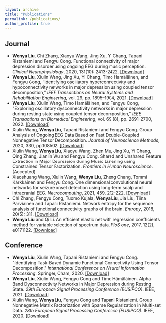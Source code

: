 ```yaml
---
layout: archive
title: "Publications"
permalink: /publications/
author_profile: true
---
```


Journal
------
- **Wenya Liu**, Chi Zhang, Xiaoyu Wang, Jing Xu, Yi Chang, Tapani Ristaniemi and Fengyu Cong. Functional connectivity of 
 major depression disorder using ongoing EEG during music perception. *Clinical Neurophysiology*, 2020, 131(10): 2413-2422.
  [[Download]](https://www.sciencedirect.com/science/article/pii/S1388245720304168)
- **Wenya Liu**, Xiulin Wang, Jing Xu, Yi Chang, Timo Hamäläinen, and Fengyu Cong, “Identifying oscillatory hyperconnectivity and hypoconnectivity 
  networks in major depression using coupled tensor decomposition,” *IEEE Transactions on Neural Systems and Rehabilitation Engineering*, vol. 29, pp. 1895–1904, 2021.
  [[Download]](https://ieeexplore.ieee.org/document/9531642)
- **Wenya Liu**, Xiulin Wang, Timo Hamäläinen, and Fengyu Cong, "Exploring oscillatory dysconnectivity networks in major depression during resting state using coupled
  tensor decomposition," *IEEE Transactions on Biomedical Engineering*,  vol. 69 (8), pp. 2691-2700, 2022.
  [[Download]](https://ieeexplore.ieee.org/abstract/document/9716736)
- Xiulin Wang, **Wenya Liu**, Tapani Ristaniemi and Fengyu Cong. Group Analysis of Ongoing EEG Data Based on Fast Double-Coupled
  Nonnegative Tensor Decomposition. *Journal of Neuroscience Methods*, 2020, 330, pp.108502.
  [[Download]](https://www.sciencedirect.com/science/article/pii/S0165027019303590)
- Xiulin Wang, **Wenya Liu**, Xiaoyu Wang, Zhen Mu, Jing Xu, Yi Chang, Qing Zhang, Jianlin Wu and Fengyu Cong. Shared and Unshared Feature Extraction in Major
  Depression during Music Listening using Constrained Tensor Factorization. *Frontiers in Human Neuroscience*. (Accepted)
- Xiaoshuang Wang, Xiulin Wang, **Wenya Liu**, Zheng Chang, Tommi Kärkkäinen and Fengyu Cong. One dimensional convolutional neural 
  networks for seizure onset detection using long-term scalp and intracranial EEG. *Neurocomputing*, 2021, 459, 212-222.
  [[Download]](https://www.sciencedirect.com/science/article/pii/S0925231221009723)
- Chi Zhang, Fengyu Cong, Tuomo Kujala, **Wenya Liu**, Jia Liu, Tiina Parviainen and Tapani Ristaniemi. Network entropy for the sequence 
  analysis of functional connectivity graphs of the brain. *Entropy*, 2018, 20(5): 311.
  [[Download]](https://www.mdpi.com/1099-4300/20/5/311)
- **Wenya Liu** and Qi Li. An efficient elastic net with regression coefficients method for variable selection of spectrum data. *PloS one*, 2017, 12(2), e0171122.
  [[Download]](https://journals.plos.org/plosone/article?id=10.1371/journal.pone.0171122)
  
Conference
------
 - **Wenya Liu**, Xiulin Wang, Tapani Ristaniemi and Fengyu Cong. "Identifying Task-Based Dynamic Functional Connectivity Using Tensor Decomposition." 
   *International Conference on Neural Information Processing*. Springer, Cham, 2020.
   [[Download]](https://link.springer.com/chapter/10.1007/978-3-030-63823-8_42)
- **Wenya Liu**, Xiulin Wang, Fengyu Cong and Timo Hämäläinen. Alpha Band Dysconnectivity Networks in Major Depression during Resting State. 
  *29th European Signal Processing Conference (EUSIPCO)*. IEEE, 2021.
  [[Download]](https://ieeexplore.ieee.org/abstract/document/9615964)
- Xiulin Wang, **Wenya Liu**, Fengyu Cong and Tapani Ristaniemi. Group Nonnegative Matrix Factorization with Sparse Regularization in Multi-set Data.
  *28th European Signal Processing Conference (EUSIPCO)*. IEEE, 2020.
  [[Download]](https://ieeexplore.ieee.org/abstract/document/9287756)
